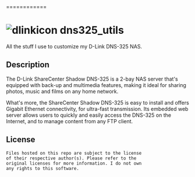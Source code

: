 ============
<h1><img src="https://raw.githubusercontent.com/c0ding/dns325_utils/master/images/dlink.ico" alt="dlinkicon" title="dlinkicon"> dns325_utils</h1>

All the stuff I use to customize my D-Link DNS-325 NAS.

## Description

The D-Link ShareCenter Shadow DNS-325 is a 2-bay NAS server that's equipped with back-up and multimedia features, making it ideal for sharing photos, music and films on any home network.

What's more, the ShareCenter Shadow DNS-325 is easy to install and offers Gigabit Ethernet connectivity, for ultra-fast transmission. Its embedded web server allows users to quickly and easily access the DNS-325 on the Internet, and to manage content from any FTP client.

## License

```
Files hosted on this repo are subject to the license
of their respective author(s). Please refer to the
original licenses for more information. I do not own
any rights to this software.
```
